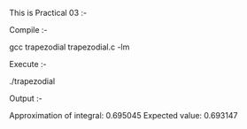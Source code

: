This is Practical 03 :- 

Compile :-

gcc trapezodial trapezodial.c -lm

Execute :-

./trapezodial

Output :-

Approximation of integral: 0.695045 Expected value: 0.693147
